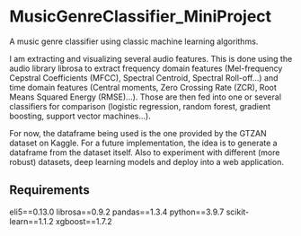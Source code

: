 # MusicGenreClassifier_MiniProject

A music genre classifier using classic machine learning algorithms.

I am extracting and visualizing several audio features. This is done using the audio library librosa to extract frequency domain features (Mel-frequency Cepstral Coefficients (MFCC), Spectral Centroid, Spectral Roll-off...) and time domain features (Central moments, Zero Crossing Rate (ZCR), Root Means Squared Energy (RMSE)...). Those are then fed into one or several classifiers for comparison (logistic regression, random forest, gradient boosting, support vector machines...). 

For now, the dataframe being used is the one provided by the GTZAN dataset on Kaggle. For a future implementation, the idea is to generate a dataframe from the dataset itself. Also to experiment with different (more robust) datasets,  deep learning models and deploy into a web application.

## Requirements

eli5==0.13.0
librosa==0.9.2
pandas==1.3.4
python==3.9.7
scikit-learn==1.1.2
xgboost==1.7.2